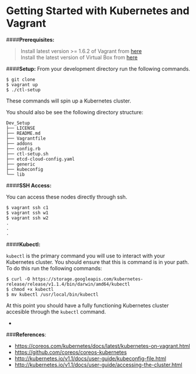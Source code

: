 # Getting Started with Kubernetes and Vagrant


####**Prerequisites:** 
> Install latest version >= 1.6.2 of Vagrant from [here](www.vagrantup.com/downloads.html)  
> Install the latest version of Virtual Box from [here](https://www.virtualbox.org/wiki/Downloads)  

####**Setup:**
From your development directory run the following commands.

```
$ git clone
$ vagrant up
$ ./ctl-setup
```
These commands will spin up a Kubernetes cluster. 

You should also be see the following directory structure:

```
Dev_Setup
├── LICENSE
├── README.md
├── Vagrantfile
├── addons
├── config.rb
├── ctl-setup.sh
├── etcd-cloud-config.yaml
├── generic
├── kubeconfig
└── lib
```

####**SSH Access:**

You can access these nodes directly through ssh.

```
$ vagrant ssh c1
$ vagrant ssh w1
$ vagrant ssh w2
.
.
.
```

####**Kubectl:**

```kubectl``` is the primary command you will use to interact with your Kubernetes cluster. You should ensure that this is command is in your path. To do this run the following commands:

```
$ curl -O https://storage.googleapis.com/kubernetes-release/release/v1.1.4/bin/darwin/amd64/kubectl
$ chmod +x kubectl
$ mv kubectl /usr/local/bin/kubectl
```  
At this point you should have a fully functioning Kubernetes cluster accesible through the ```kubectl``` command. 


-
###**References**: 

- https://coreos.com/kubernetes/docs/latest/kubernetes-on-vagrant.html
- https://github.com/coreos/coreos-kubernetes
- http://kubernetes.io/v1.1/docs/user-guide/kubeconfig-file.html
- http://kubernetes.io/v1.1/docs/user-guide/accessing-the-cluster.html